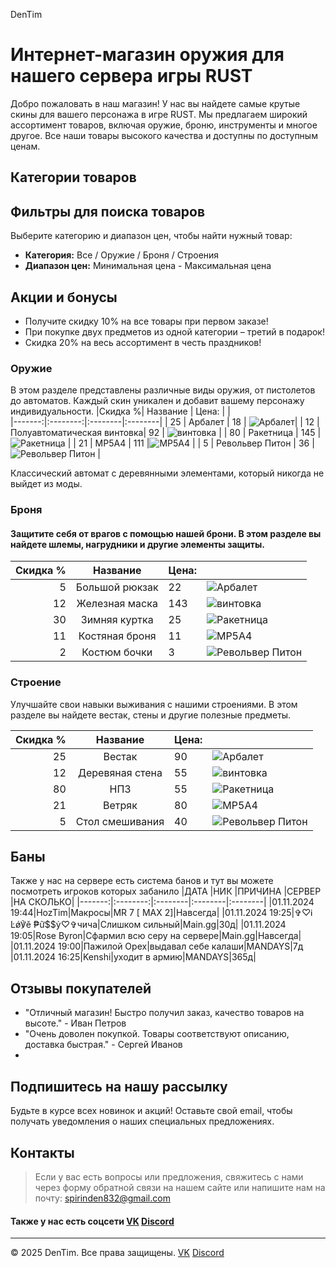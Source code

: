 DenTim

# Интернет-магазин оружия для нашего сервера игры RUST

Добро пожаловать в наш магазин! У нас вы найдете самые крутые скины для вашего персонажа в игре RUST. Мы предлагаем широкий ассортимент товаров, включая оружие, броню, инструменты и многое другое. Все наши товары высокого качества и доступны по доступным ценам.

## Категории товаров

## Фильтры для поиска товаров

Выберите категорию и диапазон цен, чтобы найти нужный товар:

- **Категория:** Все / Оружие / Броня / Строения
- **Диапазон цен:** Минимальная цена - Максимальная цена
  
## Акции и бонусы

- Получите скидку 10% на все товары при первом заказе!
- При покупке двух предметов из одной категории – третий в подарок!
- Скидка 20% на весь ассортимент в честь праздников!
  
### Оружие

В этом разделе представлены различные виды оружия, от пистолетов до автоматов. Каждый скин уникален и добавит вашему персонажу индивидуальности.
|Скидка %| Название | Цена:   |         |   
|-------:|:--------:|:--------|:--------|
| 25      | Арбалет          | 18      |  ![Арбалет](https://ru-wiki.rustclash.com/img/items180/pistol.python.png)|
| 12      | Полуавтоматическая винтовка| 92      |  ![винтовка](2033918259.webp "винтовка")       |
| 80      | Ракетница        | 145     |![Ракетница](2033918259.webp "Ракетница")         |
| 21      | MP5A4            | 111     |![MP5A4](2033918259.webp "MP5A4")         |
| 5       | Револьвер Питон  | 36      |![Револьвер Питон](2033918259.webp "Револьвер Питон")         |
 
  Классический автомат с деревянными элементами, который никогда не выйдет из моды.

### Броня

#### Защитите себя от врагов с помощью нашей брони. В этом разделе вы найдете шлемы, нагрудники и другие элементы защиты.

|Скидка %| Название | Цена:   |         |   
|-------:|:--------:|:--------|:--------|
| 5       | Большой рюкзак    | 22     |  ![Арбалет](https://ru-wiki.rustclash.com/img/items180/pistol.python.png)|
| 12      | Железная маска    | 143     |  ![винтовка](2033918259.webp "винтовка")       |
| 30      |Зимняя куртка      | 25    |![Ракетница](2033918259.webp "Ракетница")         |
| 11      | Костяная броня    | 11     |![MP5A4](2033918259.webp "MP5A4")         |
| 2       | Костюм бочки      | 3     |![Револьвер Питон](2033918259.webp "Револьвер Питон")         |
 
### Строение

Улучшайте свои навыки выживания с нашими строениями. В этом разделе вы найдете вестак, стены и другие полезные предметы.

|Скидка %| Название | Цена:   |         |   
|-------:|:--------:|:--------|:--------|
| 25      | Вестак            | 90    |  ![Арбалет](https://ru-wiki.rustclash.com/img/items180/pistol.python.png)|
| 12      | Деревяная стена   | 55     |  ![винтовка](2033918259.webp "винтовка")       |
| 80      | НПЗ               | 55    |![Ракетница](2033918259.webp "Ракетница")         |
| 21      | Ветряк            | 80    |![MP5A4](2033918259.webp "MP5A4")         |
| 5       | Стол смешивания   | 40     |![Револьвер Питон](2033918259.webp "Револьвер Питон")         |

## Баны

Также у нас на сервере есть система банов и тут вы можете посмотреть игроков которых забанило 
|ДАТА    |НИК       |ПРИЧИНА  |СЕРВЕР   |НА СКОЛЬКО|
|-------:|:--------:|:--------|:--------|:--------|
|01.11.2024  19:44|HozTim|Макросы|MR 7 [ MAX 2]|Навсегда|
|01.11.2024  19:25|✞︎♡︎Ꭵ Ŀǿ℣ě ₱ữ$$ẏ♡︎✞чича|Слишком сильный|Main.gg|30д|
|01.11.2024  19:05|Rose Byron|Сфармил всю серу на сервере|Main.gg|Навсегда|
|01.11.2024  19:00|Пажилой Орех|выдавал себе калаши|MANDAYS|7д
|01.11.2024  16:25|Kenshi|уходит в армию|MANDAYS|365д|

## Отзывы покупателей

- "Отличный магазин! Быстро получил заказ, качество товаров на высоте." - Иван Петров
- "Очень доволен покупкой. Товары соответствуют описанию, доставка быстрая." - Сергей Иванов
- 
## Подпишитесь на нашу рассылку

Будьте в курсе всех новинок и акций! Оставьте свой email, чтобы получать уведомления о наших специальных предложениях.

## Контакты
>Если у вас есть вопросы или предложения, свяжитесь с нами через форму обратной связи на нашем сайте или напишите нам на почту: spirinden832@gmail.com

#### Также у нас есть соцсети  [VK](290425552)   [Discord](5656565)
---

© 2025 DenTim. Все права защищены. [VK](290425552)   [Discord](5656565)
